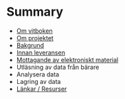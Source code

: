 # Summary

* [Om vitboken](README.md)
* [Om projektet](om_projektet.md)
* [Bakgrund](bakgrund.md)
* [Innan leveransen](innan_leveransen.md)
* [Mottagande av elektroniskt material](mottagande.md)
* Utläsning av data från bärare
* Analysera data
* Lagring av data
* [Länkar / Resurser](lankar__resurser.md)

